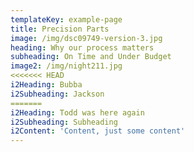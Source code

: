 ```yaml
---
templateKey: example-page
title: Precision Parts
image: /img/dsc09749-version-3.jpg
heading: Why our process matters
subheading: On Time and Under Budget
image2: /img/night211.jpg
<<<<<<< HEAD
i2Heading: Bubba
i2Subheading: Jackson
=======
i2Heading: Todd was here again
i2Subheading: Subheading
i2Content: 'Content, just some content'
---
```


